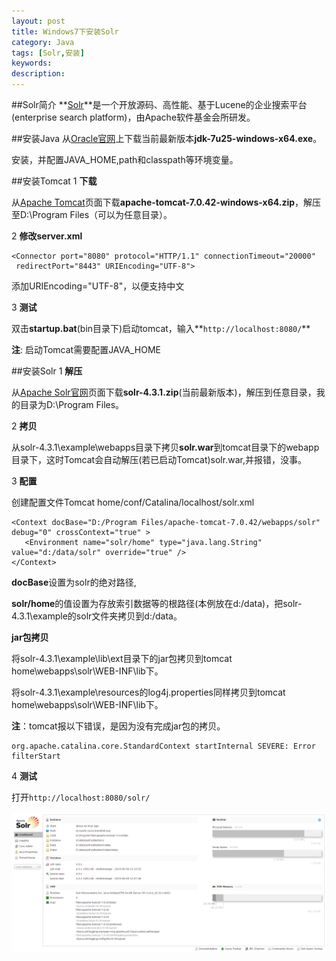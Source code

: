 ```yaml
---
layout: post
title: Windows7下安装Solr
category: Java
tags: [Solr,安装]
keywords: 
description: 
---
```


##Solr简介
**[Solr](http://lucene.apache.org/solr/)**是一个开放源码、高性能、基于Lucene的企业搜索平台(enterprise search platform)，由Apache软件基金会所研发。

##安装Java
从[Oracle官网](http://www.oracle.com/technetwork/java/javase/downloads/jdk7-downloads-1880260.html)上下载当前最新版本**jdk-7u25-windows-x64.exe**。

安装，并配置JAVA_HOME,path和classpath等环境变量。

##安装Tomcat
1 **下载**

从[Apache Tomcat](http://tomcat.apache.org/download-70.cgi)页面下载**apache-tomcat-7.0.42-windows-x64.zip**，解压至D:\Program Files（可以为任意目录）。

2 **修改server.xml**

    <Connector port="8080" protocol="HTTP/1.1" connectionTimeout="20000" 
     redirectPort="8443" URIEncoding="UTF-8">
添加URIEncoding="UTF-8"，以便支持中文

3 **测试**

双击**startup.bat**(bin目录下)启动tomcat，输入**`http://localhost:8080/`**

**注**: 启动Tomcat需要配置JAVA_HOME

##安装Solr
1 **解压**

从[Apache Solr官网](http://lucene.apache.org/solr/)页面下载**solr-4.3.1.zip**(当前最新版本)，解压到任意目录，我的目录为D:\Program Files。

2 **拷贝**

从solr-4.3.1\example\webapps目录下拷贝**solr.war**到tomcat目录下的webapp目录下，这时Tomcat会自动解压(若已启动Tomcat)solr.war,并报错，没事。

3 **配置**

创建配置文件Tomcat home/conf/Catalina/localhost/solr.xml 

    <Context docBase="D:/Program Files/apache-tomcat-7.0.42/webapps/solr" debug="0" crossContext="true" >
       <Environment name="solr/home" type="java.lang.String" value="d:/data/solr" override="true" />
    </Context>
**docBase**设置为solr的绝对路径,

**solr/home**的值设置为存放索引数据等的根路径(本例放在d:/data)，把solr-4.3.1\example的solr文件夹拷贝到d:/data。

**jar包拷贝**

将solr-4.3.1\example\lib\ext目录下的jar包拷贝到tomcat home\webapps\solr\WEB-INF\lib下。

将solr-4.3.1\example\resources的log4j.properties同样拷贝到tomcat home\webapps\solr\WEB-INF\lib下。

**注**：tomcat报以下错误，是因为没有完成jar包的拷贝。

    org.apache.catalina.core.StandardContext startInternal SEVERE: Error filterStart

4 **测试**

打开`http://localhost:8080/solr/`

![solr home](/public/upload/java/solr_home.PNG)